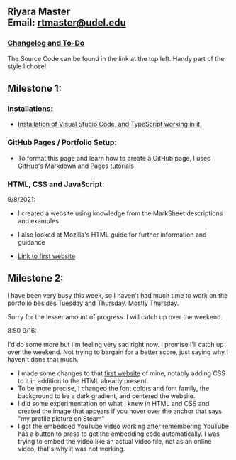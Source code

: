 ## Riyara Master <br> Email: rtmaster@udel.edu 

### [Changelog and To-Do](/changelog.md)
The Source Code can be found in the link at the top left. Handy part of the style I chose!
<br>

## Milestone 1:

### **Installations:**
- [Installation of Visual Studio Code, and TypeScript working in it.](/VSCInstall.md)

### **GitHub Pages / Portfolio Setup:**
- To format this page and learn how to create a GitHub page, I used GitHub's Markdown and Pages tutorials

### **HTML, CSS and JavaScript:**
9/8/2021:

- I created a website using knowledge from the MarkSheet descriptions and examples

- I also looked at Mozilla's HTML guide for further information and guidance

- [Link to first website](/websites/Spectacled.html)

## Milestone 2:
I have been very busy this week, so I haven't had much time to work on the portfolio besides Tuesday and Thursday. Mostly Thursday.

Sorry for the lesser amount of progress. I will catch up over the weekend.

8:50 9/16:

I'd do some more but I'm feeling very sad right now. I promise I'll catch up over the weekend. Not trying to bargain for a better score, just saying why I haven't done that much.

- I made some changes to that [first website](/websites/Spectacled.html) of mine, notably adding CSS to it in addition to the HTML already present. 
- To be more precise, I changed the font colors and font family, the background to be a dark gradient, and centered the website.
- I did some experimentation on what I knew in HTML and CSS and created the image that appears if you hover over the anchor that says "my profile picture on Steam"
- I got the embedded YouTube video working after remembering YouTube has a button to press to get the embedding code automatically. I was trying to embed the video like an actual video file, not as an online video, that's why it was not working.

